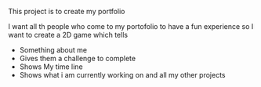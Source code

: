 This project is to create my portfolio

I want all th people who come to my portofolio to have a fun experience so I want to create a 2D game which tells
- Something about me
- Gives them a challenge to complete
- Shows My time line
- Shows what i am currently working on and all my other projects
